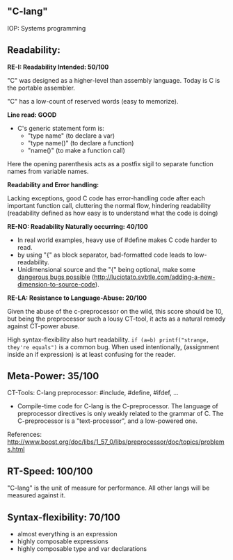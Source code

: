 "C-lang"
--------

IOP: Systems programming

Readability:  
-----------

**RE-I: Readability Intended: 50/100**

"C" was designed as a higher-level than assembly language. Today is C is the portable assembler.

"C" has a low-count of reserved words (easy to memorize).

**Line read: GOOD**

* C's generic statement form is:
  - "type name" (to declare a var)
  - "type name()" (to declare a function)
  - "name()" (to make a function call)

Here the opening parenthesis acts as a postfix sigil to separate function names from variable names.

**Readability and Error handling:**

Lacking exceptions, good C code has error-handling code after each important function call, cluttering the normal flow, hindering readability (readability defined as how easy is to understand what the code is doing)

**RE-NO: Readability Naturally occurring: 40/100**

* In real world examples, heavy use of #define makes C code harder to read.
* by using "{" as block separator, bad-formatted code leads to low-readability.
* Unidimensional source and the "{" being optional, make some [dangerous bugs possible](https://blog.codecentric.de/en/2014/02/curly-braces/) (http://luciotato.svbtle.com/adding-a-new-dimension-to-source-code). 

**RE-LA: Resistance to Language-Abuse: 20/100**

Given the abuse of the c-preprocessor on the wild, this score should be 10, but being the preprocessor such a lousy CT-tool, it acts as a natural remedy against CT-power abuse. 

High syntax-flexibility also hurt readability. `if (a=b) printf("strange, they're equals")` is a common bug. When used intentionally, (assignment inside an if expression) is at least confusing for the reader. 


Meta-Power:  35/100
-----------

CT-Tools: C-lang preprocessor: #include, #define, #ifdef, ...

* Compile-time code for C-lang is the C-preprocessor. The language of preprocessor directives is only weakly related to the grammar of C. The C-preprocessor is a "text-processor", and a low-powered one.

References:
http://www.boost.org/doc/libs/1_57_0/libs/preprocessor/doc/topics/problems.html

 
RT-Speed: 100/100 
-----------------

"C-lang" is the unit of measure for performance. All other langs will be measured against it.


Syntax-flexibility: 70/100
----------------------

* almost everything is an expression
* highly composable expressions
* highly composable type and var declarations

